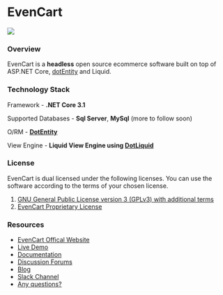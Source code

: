 # EvenCart

![](https://repository-images.githubusercontent.com/245393693/843de180-5fc7-11ea-9558-205d9bea21a1)

### Overview

EvenCart is a **headless** open source ecommerce software built on top of ASP.NET Core, [dotEntity](https://dotentity.net) and Liquid.

### Technology Stack

Framework - **.NET Core 3.1**

Supported Databases - **Sql Server**, **MySql** (more to follow soon)

O/RM - **[DotEntity](https://github.com/roastedbytes/dotentity)**

View Engine - **Liquid View Engine using [DotLiquid](https://github.com/dotliquid/dotliquid)**

### License

EvenCart is dual licensed under the following licenses. You can use the software according to the terms of your chosen license.

1. [GNU General Public License version 3 (GPLv3) with additional terms](https://evencart.co/license)
2. [EvenCart Proprietary License](https://evencart.co/license/commercial-license)

### Resources

- [EvenCart Offical Website](https://evencart.co)
- [Live Demo](http://demo.evencart.com/)
- [Documentation](https://docs.evencart.com)
- [Discussion Forums](https://evencart.co/forums)
- [Blog](https://evencart.co/blog)
- [Slack Channel](https://bit.ly/evencart-slack)
- [Any questions?](https://evencart.co/contact-us)